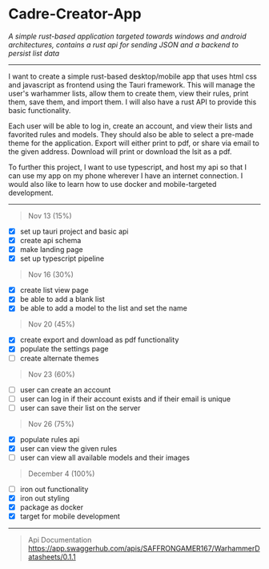 # Cadre-Creator-App

_A simple rust-based application targeted towards windows and android architectures, contains a rust api for sending JSON and a backend to persist list data_

<hr>

I want to create a simple rust-based desktop/mobile app that uses html css and javascript as frontend using the Tauri framework. This will manage the user's warhammer lists, allow them to create them, view their rules, print them, save them, and import them. I will also have a rust API to provide this basic functionality.

Each user will be able to log in, create an account, and view their lists and favorited rules and models. They should also be able to select a pre-made theme for the application. Export will either print to pdf, or share via email to the given address. Download will print or download the lsit as a pdf.

To further this project, I want to use typescript, and host my api so that I can use my app on my phone wherever I have an internet connection. I would also like to learn how to use docker and mobile-targeted development.

<hr>

> Nov 13 (15%)
- [x] set up tauri project and basic api
- [x] create api schema
- [x] make landing page
- [x] set up typescript pipeline
> Nov 16 (30%)
- [x] create list view page
- [x] be able to add a blank list
- [x] be able to add a model to the list and set the name
> Nov 20 (45%)
- [x] create export and download as pdf functionality
- [x] populate the settings page
- [ ] create alternate themes
> Nov 23 (60%)
- [ ] user can create an account
- [ ] user can log in if their account exists and if their email is unique
- [ ] user can save their list on the server 
> Nov 26 (75%)
- [x] populate rules api
- [x] user can view the given rules
- [ ] user can view all available models and their images
> December 4 (100%)
- [ ] iron out functionality
- [x] iron out styling
- [x] package as docker
- [x] target for mobile development

<hr>

> Api Documentation
https://app.swaggerhub.com/apis/SAFFRONGAMER167/WarhammerDatasheets/0.1.1
